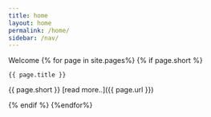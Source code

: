 ```yaml
---
title: home
layout: home
permalink: /home/
sidebar: /nav/
---
```


Welcome
{% for page in  site.pages%}
{% if page.short %}

    {{ page.title }} 
 {{ page.short }}   [read more..]({{ page.url }})

{% endif %}
{%endfor%}